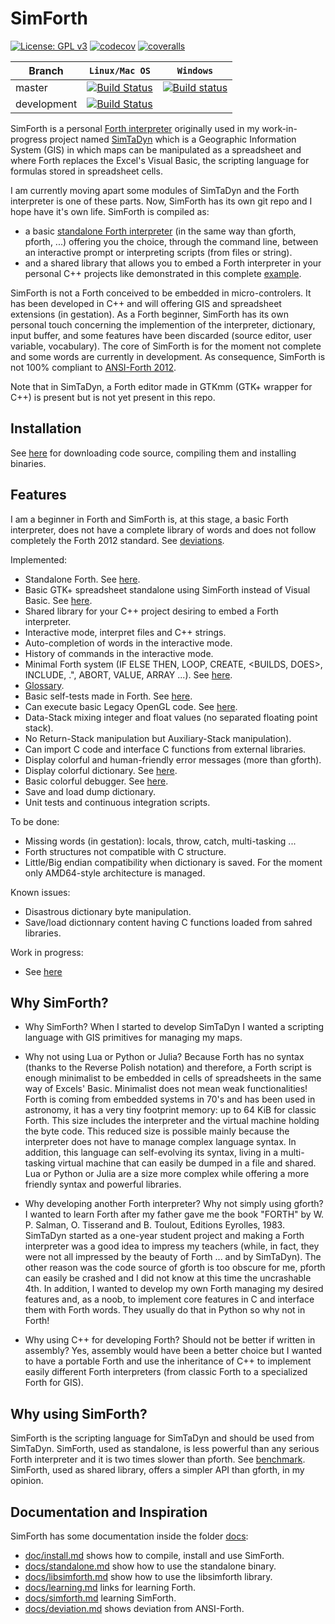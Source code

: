 # SimForth

[![License: GPL v3](https://img.shields.io/badge/License-GPL%20v3-blue.svg)](https://github.com/Lecrapouille/SimForth/blob/master/LICENSE)
[![codecov](https://codecov.io/gh/Lecrapouille/SimForth/branch/master/graph/badge.svg)](https://codecov.io/gh/Lecrapouille/SimForth)
[![coveralls](https://coveralls.io/repos/github/Lecrapouille/SimForth/badge.svg?branch=master)](https://coveralls.io/github/Lecrapouille/SimForth?branch=master)

|Branch     | **`Linux/Mac OS`** | **`Windows`** |
|-----------|------------------|-------------|
|master     |[![Build Status](https://travis-ci.org/Lecrapouille/SimForth.svg?branch=master)](https://travis-ci.org/Lecrapouille/SimForth)|[![Build status](https://ci.appveyor.com/api/projects/status/github/lecrapouille/SimForth?svg=true)](https://ci.appveyor.com/project/Lecrapouille/SimForth)|
|development|[![Build Status](https://travis-ci.org/Lecrapouille/SimForth.svg?branch=dev-refacto)](https://travis-ci.org/Lecrapouille/SimForth)||

SimForth is a personal [Forth interpreter](https://www.forth.com/starting-forth/)
originally used in my work-in-progress project named
[SimTaDyn](https://github.com/Lecrapouille/SimTaDyn) which is a Geographic
Information System (GIS) in which maps can be manipulated as a spreadsheet and
where Forth replaces the Excel's Visual Basic, the scripting language for formulas
stored in spreadsheet cells.

I am currently moving apart some modules of SimTaDyn and the Forth interpreter
is one of these parts. Now, SimForth has its own git repo and I hope have it's own
life. SimForth is compiled as:
- a basic [standalone Forth
  interpreter](https://github.com/Lecrapouille/SimForth/blob/master/doc/standalone.md)
  (in the same way than gforth, pforth, ...) offering you the choice, through the command
  line, between an interactive prompt or interpreting scripts (from files or string).
- and a shared library that allows you to embed a Forth interpreter in your personal C++
  projects like demonstrated in this complete [example](https://github.com/Lecrapouille/LinkAgainstMyLibs/blob/master/Forth/src/main.cpp).

SimForth is not a Forth conceived to be embedded in micro-controlers. It has
been developed in C++ and will offering GIS and spreadsheet extensions (in gestation).
As a Forth beginner, SimForth has its own personal touch concerning the
implemention of the interpreter, dictionary, input buffer, and some features have been discarded (source
editor, user variable, vocabulary). The core of SimForth is for the moment not complete and
some words are currently in development. As consequence, SimForth is not 100% compliant to
[ANSI-Forth 2012](https://forth-standard.org/standard/words).

Note that in SimTaDyn, a Forth editor made in GTKmm (GTK+ wrapper for C++) is present but is not yet
present in this repo.

## Installation

See [here](doc/install.md) for downloading code source, compiling them and installing binaries.

## Features

I am a beginner in Forth and SimForth is, at this stage, a basic Forth
interpreter, does not have a complete library of words and does not follow
completely the Forth 2012 standard. See [deviations](doc/deviation.md).

Implemented:
- Standalone Forth. See [here](src/standalone/).
- Basic GTK+ spreadsheet standalone using SimForth instead of Visual Basic. See [here](src/spreadsheet/).
- Shared library for your C++ project desiring to embed a Forth interpreter.
- Interactive mode, interpret files and C++ strings.
- Auto-completion of words in the interactive mode.
- History of commands in the interactive mode.
- Minimal Forth system (IF ELSE THEN, LOOP, CREATE, <BUILDS, DOES>, INCLUDE, .", ABORT, VALUE, ARRAY ...). See [here](core/System/Core.fth).
- [Glossary](doc/glossary.md).
- Basic self-tests made in Forth. See [here](core/SelfTests/tests-core.fth).
- Can execute basic Legacy OpenGL code. See [here](core/OpenGL/OpenGL.fth).
- Data-Stack mixing integer and float values (no separated floating point stack).
- No Return-Stack manipulation but Auxiliary-Stack manipulation).
- Can import C code and interface C functions from external libraries.
- Display colorful and human-friendly error messages (more than gforth).
- Display colorful dictionary. See [here](img/Dictionary.png).
- Basic colorful debugger. See [here](img/Debugger.png).
- Save and load dump dictionary.
- Unit tests and continuous integration scripts.

To be done:
- Missing words (in gestation): locals, throw, catch, multi-tasking ...
- Forth structures not compatible with C structure.
- Little/Big endian compatibility when dictionary is saved. For the moment only
AMD64-style architecture is managed.

Known issues:
- Disastrous dictionary byte manipulation.
- Save/load dictionnary content having C functions loaded from sahred libraries.

Work in progress:
- See [here](https://github.com/Lecrapouille/SimForth/issues/1)

## Why SimForth?

* Why SimForth? When I started to develop SimTaDyn I wanted a scripting language
  with GIS primitives for managing my maps.

* Why not using Lua or Python or Julia? Because Forth has no syntax (thanks to
  the Reverse Polish notation) and therefore, a Forth script is enough
  minimalist to be embedded in cells of spreadsheets in the same way of Excels'
  Basic. Minimalist does not mean weak functionalities! Forth is coming from
  embedded systems in 70's and has been used in astronomy, it has a very tiny
  footprint memory: up to 64 KiB for classic Forth. This size includes the interpreter
  and the virtual machine holding the byte code. This reduced size is possible mainly because the
  interpreter does not have to manage complex language syntax. In addition, this language
  can self-evolving its syntax, living in a multi-tasking virtual machine that
  can easily be dumped in a file and shared. Lua or Python or Julia are a size
  more complex while offering a more friendly syntax and powerful libraries.

* Why developing another Forth interpreter? Why not simply using gforth?  I
  wanted to learn Forth after my father gave me the book "FORTH" by
  W. P. Salman, O. Tisserand and B. Toulout, Editions Eyrolles, 1983.  SimTaDyn
  started as a one-year student project and making a Forth interpreter was a
  good idea to impress my teachers (while, in fact, they were not all impressed
  by the beauty of Forth ... and by SimTaDyn). The other reason was the code
  source of gforth is too obscure for me, pforth can easily be crashed and I did
  not know at this time the uncrashable 4th. In addition, I wanted to develop my own Forth
  managing my desired features and, as a noob, to implement core features in C
  and interface them with Forth words. They usually do that in Python so why not
  in Forth!

* Why using C++ for developing Forth? Should not be better if written in
  assembly? Yes, assembly would have been a better choice but I wanted to have a
  portable Forth and use the inheritance of C++ to implement easily different
  Forth interpreters (from classic Forth to a specialized Forth for GIS).

## Why using SimForth?

SimForth is the scripting language for SimTaDyn and should be used from SimTaDyn.
SimForth, used as standalone, is less powerful than any serious Forth interpreter
and it is two times slower than pforth. See [benchmark](tests/bench).
SimForth, used as shared library, offers a simpler API than gforth, in my opinion.

## Documentation and Inspiration

SimForth has some documentation inside the folder [docs](doc):
* [doc/install.md](doc/install.md) shows how to compile, install and use SimForth.
* [docs/standalone.md](doc/standalone.md) show how to use the standalone binary.
* [docs/libsimforth.md](doc/libsimforth.md) show how to use the libsimforth library.
* [docs/learning.md](doc/learning.md) links for learning Forth.
* [docs/simforth.md](doc/simforth.md) learning SimForth.
* [docs/deviation.md](doc/deviation.md) shows deviation from ANSI-Forth.
